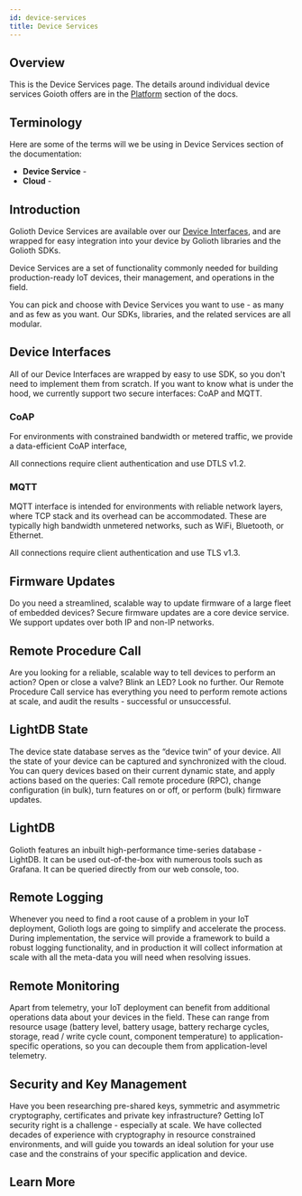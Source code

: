 ```yaml
---
id: device-services
title: Device Services
---
```


## Overview

This is the Device Services page. The details around individual device services Goioth offers are in the [Platform](/cloud/services/) section of the docs.

## Terminology

Here are some of the terms will we be using in Device Services section of the documentation:

* **Device Service** -
* **Cloud** -

## Introduction

Golioth Device Services are available over our [Device Interfaces](#), and are wrapped for easy integration into your device by Golioth libraries and the Golioth SDKs.

Device Services are a set of functionality commonly needed for building production-ready IoT devices, their management, and operations in the field.

You can pick and choose with Device Services you want to use - as many and as few as you want. Our SDKs, libraries, and the related services are all modular.

## Device Interfaces
All of our Device Interfaces are wrapped by easy to use SDK, so you don't need to implement them from scratch. If you want to know what is under the hood, we currently support two secure interfaces: CoAP and MQTT.

### CoAP
For environments with constrained bandwidth or metered traffic, we provide a data-efficient CoAP interface,

All connections require client authentication and use DTLS v1.2.

### MQTT
MQTT interface is intended for environments with reliable network layers, where TCP stack and its overhead can be accommodated. These are typically high bandwidth unmetered networks, such as WiFi, Bluetooth, or Ethernet.

All connections require client authentication and use TLS v1.3.

## Firmware Updates
Do you need a streamlined, scalable way to update firmware of a large fleet of embedded devices? Secure firmware updates are a core device service. We support updates over both IP and non-IP networks.

## Remote Procedure Call
Are you looking for a reliable, scalable way to tell devices to perform an action? Open or close a valve? Blink an LED? Look no further. Our Remote Procedure Call service has everything you need to perform remote actions at scale, and audit the results - successful or unsuccessful.

## LightDB State
The device state database serves as the “device twin” of your device. All the state of your device can be captured and synchronized with the cloud. You can query devices based on their current dynamic state, and apply actions based on the queries: Call remote procedure (RPC), change configuration (in bulk), turn features on or off, or perform (bulk) firmware updates.

## LightDB
Golioth features an inbuilt high-performance time-series database - LightDB. It can be used out-of-the-box with numerous tools such as Grafana. It can be queried directly from our web console, too.

## Remote Logging
Whenever you need to find a root cause of a problem in your IoT deployment, Golioth logs are going to simplify and accelerate the process. During implementation, the service will provide a framework to build a robust logging functionality, and in production it will collect information at scale with all the meta-data you will need when resolving issues.

## Remote Monitoring
Apart from telemetry, your IoT deployment can benefit from additional operations data about your devices in the field. These can range from resource usage (battery level, battery usage, battery recharge cycles, storage, read / write cycle count, component temperature) to application-specific operations, so you can decouple them from application-level telemetry.

## Security and Key Management
Have you been researching pre-shared keys, symmetric and asymmetric cryptography, certificates and private key infrastructure? Getting IoT security right is a challenge - especially at scale. We have collected decades of experience with cryptography in resource constrained environments, and will guide you towards an ideal solution for your use case and the constrains of your specific application and device.

## Learn More
